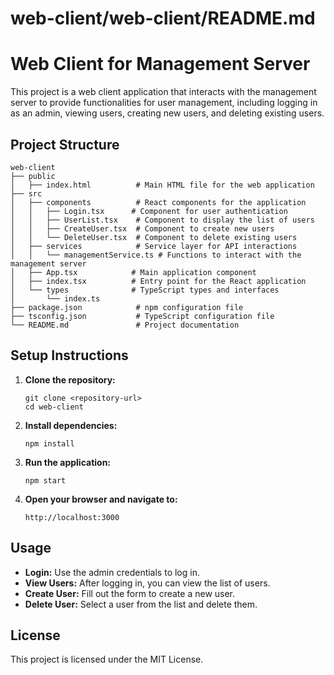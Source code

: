 # web-client/web-client/README.md

# Web Client for Management Server

This project is a web client application that interacts with the management server to provide functionalities for user management, including logging in as an admin, viewing users, creating new users, and deleting existing users.

## Project Structure

```
web-client
├── public
│   ├── index.html          # Main HTML file for the web application
├── src
│   ├── components          # React components for the application
│   │   ├── Login.tsx      # Component for user authentication
│   │   ├── UserList.tsx    # Component to display the list of users
│   │   ├── CreateUser.tsx  # Component to create new users
│   │   └── DeleteUser.tsx  # Component to delete existing users
│   ├── services            # Service layer for API interactions
│   │   └── managementService.ts # Functions to interact with the management server
│   ├── App.tsx            # Main application component
│   ├── index.tsx          # Entry point for the React application
│   └── types              # TypeScript types and interfaces
│       └── index.ts
├── package.json            # npm configuration file
├── tsconfig.json           # TypeScript configuration file
└── README.md               # Project documentation
```

## Setup Instructions

1. **Clone the repository:**
   ```
   git clone <repository-url>
   cd web-client
   ```

2. **Install dependencies:**
   ```
   npm install
   ```

3. **Run the application:**
   ```
   npm start
   ```

4. **Open your browser and navigate to:**
   ```
   http://localhost:3000
   ```

## Usage

- **Login:** Use the admin credentials to log in.
- **View Users:** After logging in, you can view the list of users.
- **Create User:** Fill out the form to create a new user.
- **Delete User:** Select a user from the list and delete them.

## License

This project is licensed under the MIT License.